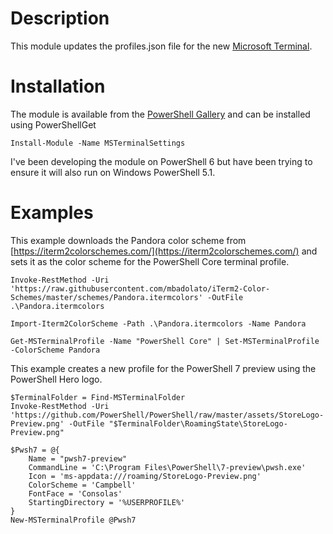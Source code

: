 # Description

This module updates the profiles.json file for the new [Microsoft Terminal](https://github.com/microsoft/terminal).

# Installation

The module is available from the [PowerShell Gallery](https://www.powershellgallery.com/packages/MSTerminalSettings) and can be installed using PowerShellGet

```
Install-Module -Name MSTerminalSettings
```

I've been developing the module on PowerShell 6 but have been trying to ensure it will also run on Windows PowerShell 5.1.

# Examples

This example downloads the Pandora color scheme from [https://iterm2colorschemes.com/](https://iterm2colorschemes.com/) and sets it as the color scheme for the PowerShell Core terminal profile.

```
Invoke-RestMethod -Uri 'https://raw.githubusercontent.com/mbadolato/iTerm2-Color-Schemes/master/schemes/Pandora.itermcolors' -OutFile .\Pandora.itermcolors

Import-Iterm2ColorScheme -Path .\Pandora.itermcolors -Name Pandora

Get-MSTerminalProfile -Name "PowerShell Core" | Set-MSTerminalProfile -ColorScheme Pandora
```

This example creates a new profile for the PowerShell 7 preview using the PowerShell Hero logo.

```
$TerminalFolder = Find-MSTerminalFolder
Invoke-RestMethod -Uri 'https://github.com/PowerShell/PowerShell/raw/master/assets/StoreLogo-Preview.png' -OutFile "$TerminalFolder\RoamingState\StoreLogo-Preview.png"

$Pwsh7 = @{
    Name = "pwsh7-preview"
    CommandLine = 'C:\Program Files\PowerShell\7-preview\pwsh.exe'
    Icon = 'ms-appdata:///roaming/StoreLogo-Preview.png'
    ColorScheme = 'Campbell'
    FontFace = 'Consolas'
    StartingDirectory = '%USERPROFILE%'
}
New-MSTerminalProfile @Pwsh7
```